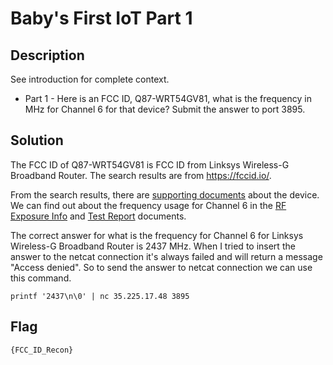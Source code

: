 # Baby's First IoT Part 1

## Description
See introduction for complete context.

- Part 1 - Here is an FCC ID, Q87-WRT54GV81, what is the frequency in MHz for Channel 6 for that device? Submit the answer to port 3895.

## Solution
The FCC ID of Q87-WRT54GV81 is FCC ID from Linksys Wireless-G Broadband Router. The search results are from https://fccid.io/.

From the search results, there are [supporting documents](https://fcc.report/FCC-ID/Q87-WRT54GV81) about the device.
We can find out about the frequency usage for Channel 6 in the [RF Exposure Info](https://fcc.report/FCC-ID/Q87-WRT54GV81/861595) and [Test Report](https://fcc.report/FCC-ID/Q87-WRT54GV81/861591) documents.

The correct answer for what is the frequency for Channel 6 for Linksys Wireless-G Broadband Router is 2437 MHz.
When I tried to insert the answer to the netcat connection it's always failed and will return a message "Access denied". So to send the answer to netcat connection we can use this command.

```shell
printf '2437\n\0' | nc 35.225.17.48 3895
```

## Flag
`{FCC_ID_Recon}`

